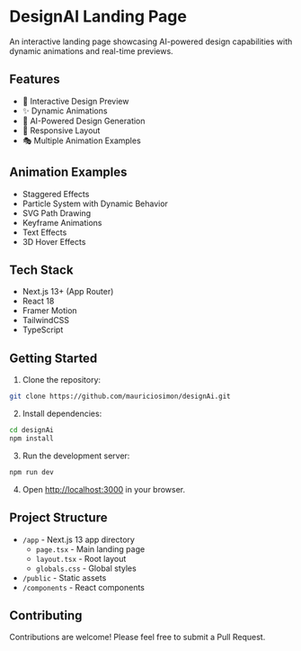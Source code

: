 # DesignAI Landing Page

An interactive landing page showcasing AI-powered design capabilities with dynamic animations and real-time previews.

## Features

- 🎨 Interactive Design Preview
- ✨ Dynamic Animations
- 🤖 AI-Powered Design Generation
- 📱 Responsive Layout
- 🎭 Multiple Animation Examples

## Animation Examples

- Staggered Effects
- Particle System with Dynamic Behavior
- SVG Path Drawing
- Keyframe Animations
- Text Effects
- 3D Hover Effects

## Tech Stack

- Next.js 13+ (App Router)
- React 18
- Framer Motion
- TailwindCSS
- TypeScript

## Getting Started

1. Clone the repository:
```bash
git clone https://github.com/mauriciosimon/designAi.git
```

2. Install dependencies:
```bash
cd designAi
npm install
```

3. Run the development server:
```bash
npm run dev
```

4. Open [http://localhost:3000](http://localhost:3000) in your browser.

## Project Structure

- `/app` - Next.js 13 app directory
  - `page.tsx` - Main landing page
  - `layout.tsx` - Root layout
  - `globals.css` - Global styles
- `/public` - Static assets
- `/components` - React components

## Contributing

Contributions are welcome! Please feel free to submit a Pull Request.
